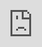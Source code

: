
<!DOCTYPE html>
<html>
<head>
	<meta charset="UTF-8">
	<meta name="viewport" content="width=device-width, initial-scale=1.0">
	<title>OsFileServer</title>
	<!-- Your other head elements here -->
</head>
<body>
	<iframe src="https://withered-thunder-b184.oshanavishka6.workers.dev/0:/" style="position:fixed; top:0px; left:0px; bottom:0px; right:0px; width:100%; height:100%; border:none; margin:0; padding:0; overflow:hidden; z-index:999999;">
</iframe>
</body>
</html>



